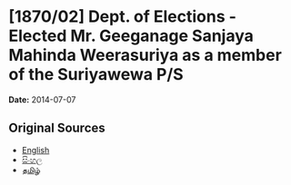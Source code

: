 # [1870/02] Dept. of Elections - Elected Mr. Geeganage Sanjaya Mahinda Weerasuriya as a member of the Suriyawewa P/S

**Date:** 2014-07-07

## Original Sources

- [English](https://documents.gov.lk/view/extra-gazettes/2014/7/1870-02_E.pdf)
- [සිංහල](https://documents.gov.lk/view/extra-gazettes/2014/7/1870-02_S.pdf)
- [தமிழ்](https://documents.gov.lk/view/extra-gazettes/2014/7/1870-02_T.pdf)
